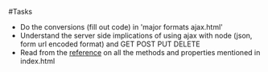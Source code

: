 #Tasks

 - Do the conversions (fill out code) in 'major formats ajax.html'
 - Understand the server side implications of using ajax with node (json, form url encoded format) and GET POST PUT DELETE
 - Read from the [reference](https://developer.mozilla.org/en-US/docs/Web/API/XMLHttpRequest) on all the methods and properties mentioned in index.html
